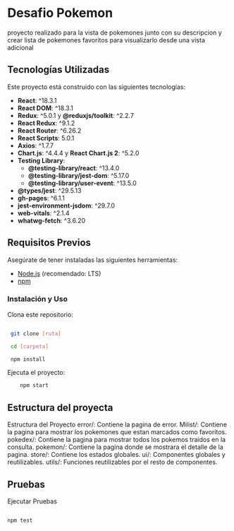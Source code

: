 # Desafio Pokemon

proyecto realizado para la vista de pokemones junto con su descripcion y crear lista de pokemones favoritos para visualizarlo desde una vista adicional

## Tecnologías Utilizadas

Este proyecto está construido con las siguientes tecnologías:

- **React**: ^18.3.1
- **React DOM**: ^18.3.1
- **Redux**: ^5.0.1 y **@reduxjs/toolkit**: ^2.2.7
- **React Redux**: ^9.1.2
- **React Router**: ^6.26.2
- **React Scripts**: 5.0.1
- **Axios**: ^1.7.7
- **Chart.js**: ^4.4.4 y **React Chart.js 2**: ^5.2.0
- **Testing Library**:
  - **@testing-library/react**: ^13.4.0
  - **@testing-library/jest-dom**: ^5.17.0
  - **@testing-library/user-event**: ^13.5.0
- **@types/jest**: ^29.5.13
- **gh-pages**: ^6.1.1
- **jest-environment-jsdom**: ^29.7.0
- **web-vitals**: ^2.1.4
- **whatwg-fetch**: ^3.6.20

## Requisitos Previos

Asegúrate de tener instaladas las siguientes herramientas:

- [Node.js](https://nodejs.org/) (recomendado: LTS)
- [npm](https://www.npmjs.com/)

### Instalación y Uso
 Clona este repositorio:

   ```bash

    git clone [ruta]

    cd [carpeta]

    npm install 
   ```

Ejecuta el proyecto:

```bash
    npm start
   ```

## Estructura del proyecta 

Estructura del Proyecto
error/: Contiene la pagina de error.
Milist/: Contiene la pagina para mostrar los pokemones que estan marcados como favoritos.
pokedex/: Contiene la pagina para mostrar todos los pokemos traidos en la consulta.
pokemon/: Contiene la pagina donde se mostrara el detalle de la pagina.
store/: Contiene los estados globales.
ui/: Componentes globales y reutilizables.
utils/: Funciones reutilizables por el resto de componentes.

## Pruebas
 Ejecutar Pruebas

   ```bash

   npm test
 ```



